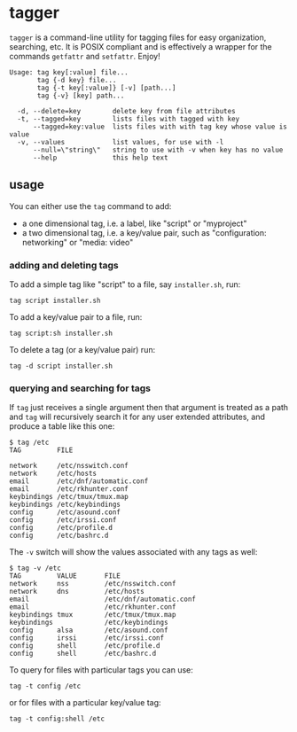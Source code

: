 # tagger

`tagger` is a command-line utility for tagging files for easy organization, searching, etc. It is POSIX compliant and is effectively a wrapper for the commands `getfattr` and `setfattr`. Enjoy!

```
Usage: tag key[:value] file...
       tag {-d key} file...
       tag {-t key[:value]} [-v] [path...]
       tag {-v} [key] path...

  -d, --delete=key        delete key from file attributes 
  -t, --tagged=key        lists files with tagged with key
      --tagged=key:value  lists files with with tag key whose value is value
  -v, --values            list values, for use with -l
      --null=\"string\"   string to use with -v when key has no value
      --help              this help text
```

## usage

You can either use the `tag` command to add:
 - a one dimensional tag, i.e. a label, like "script" or "myproject"
 - a two dimensional tag, i.e. a key/value pair, such as "configuration: networking" or "media: video"

### adding and deleting tags

To add a simple tag like "script" to a file, say `installer.sh`, run:

    tag script installer.sh

To add a key/value pair to a file, run:

    tag script:sh installer.sh

To delete a tag (or a key/value pair) run:

    tag -d script installer.sh

### querying and searching for tags 

If `tag` just receives a single argument then that argument is treated as a path and `tag` will recursively search it for any user extended attributes, and produce a table like this one:

```
$ tag /etc
TAG         FILE

network     /etc/nsswitch.conf
network     /etc/hosts
email       /etc/dnf/automatic.conf
email       /etc/rkhunter.conf
keybindings /etc/tmux/tmux.map
keybindings /etc/keybindings
config      /etc/asound.conf
config      /etc/irssi.conf
config      /etc/profile.d
config      /etc/bashrc.d
```

The `-v` switch will show the values associated with any tags as well:

```
$ tag -v /etc
TAG         VALUE       FILE
network     nss         /etc/nsswitch.conf
network     dns         /etc/hosts
email                   /etc/dnf/automatic.conf
email                   /etc/rkhunter.conf
keybindings tmux        /etc/tmux/tmux.map
keybindings             /etc/keybindings
config      alsa        /etc/asound.conf
config      irssi       /etc/irssi.conf
config      shell       /etc/profile.d
config      shell       /etc/bashrc.d
```


To query for files with particular tags you can use:

    tag -t config /etc

or for files with a particular key/value tag:

    tag -t config:shell /etc
